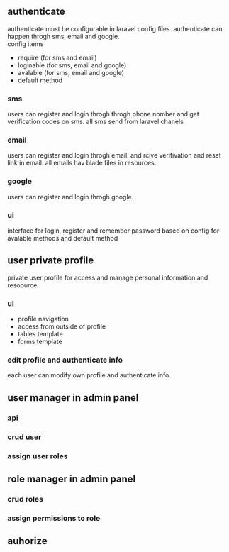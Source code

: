 ## authenticate
authenticate must be configurable in laravel config files. authenticate can happen throgh sms, email and google.\
config items
- require (for sms and email)
- loginable (for sms, email and google)
- avalable (for sms, email and google)
- default method

### sms
users can register and login throgh throgh phone nomber and get verification codes on sms. all sms send from laravel chanels

### email
users can register and login throgh email. and rcive verifivation and reset link in email. all emails hav blade files in resources.

### google
users can register and login throgh google.

### ui
interface for login, register and remember password based on config for avalable methods and default method





## user private profile
private user profile for access and manage personal information and resoource.

### ui
- profile navigation
- access from outside of profile
- tables template
- forms template

### edit profile and authenticate info
each user can modify own profile and authenticate info.





## user manager in admin panel

### api

### crud user

### assign user roles





## role manager in admin panel

### crud roles

### assign permissions to role





## auhorize
